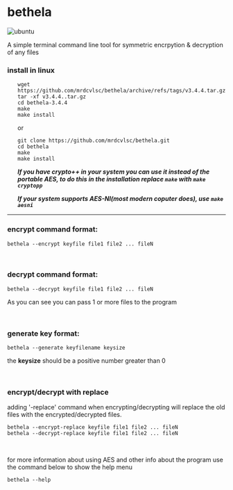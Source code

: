 # bethela

![ubuntu](https://github.com/mrdcvlsc/bethela/actions/workflows/build-test.yml/badge.svg)

A simple terminal command line tool for symmetric encrpytion & decryption of any files

### install in linux

<ul>

```
wget https://github.com/mrdcvlsc/bethela/archive/refs/tags/v3.4.4.tar.gz
tar -xf v3.4.4..tar.gz
cd bethela-3.4.4
make
make install
```
or
```
git clone https://github.com/mrdcvlsc/bethela.git
cd bethela
make
make install
```

***If you have crypto++ in your system you can use it instead of the portable AES, to do this in the installation replace ```make``` with ```make cryptopp```***

***If your system supports AES-NI(most modern coputer does), use ```make aesni```***
  
</ul>

----------------------------------------------------

### encrypt command format:

```
bethela --encrypt keyfile file1 file2 ... fileN
```

<br>

### decrypt command format:

```
bethela --decrypt keyfile file1 file2 ... fileN
```
As you can see you can pass 1 or more files to the program

<br>

### generate key format:

```
bethela --generate keyfilename keysize
```
the **keysize** should be a positive number greater than 0

<br>

### encrypt/decrypt with replace

adding '-replace' command when encrypting/decrypting will
replace the old files with the encrypted/decrypted files.

```
bethela --encrypt-replace keyfile file1 file2 ... fileN
bethela --decrypt-replace keyfile file1 file2 ... fileN
```

<br>

for more information about using AES and other info about the program use the command below to show the help menu

```
bethela --help
```